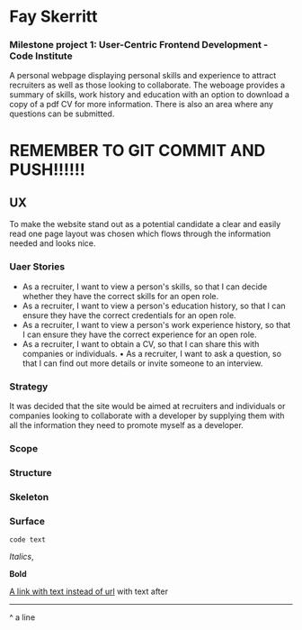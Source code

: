 
# **Fay Skerritt**
### **Milestone project 1: User-Centric Frontend Development - Code Institute**

A personal webpage displaying personal skills and experience to attract recruiters as well as those looking to collaborate. 
The weboage provides a summary of skills, work history and education with an option to download a copy of a pdf CV for more information. 
There is also an area where any questions can be submitted.

# **REMEMBER TO GIT COMMIT AND PUSH!!!!!!**

## UX
To make the website stand out as a potential candidate a clear and easily read one page layout was chosen which flows through the information needed and looks nice.

### Uaer Stories
* As a recruiter, I want to view a person's skills, so that I can decide whether they have the correct skills for an open role.
* As a recruiter, I want to view a person's education history, so that I can ensure they have the correct credentials for an open role.
* As a recruiter, I want to view a person's work experience history, so that I can ensure they have the correct experience for an open role.
* As a recruiter, I want to obtain a CV, so that I can share this with companies or individuals.
• As a recruiter, I want to ask a question, so that I can find out more details or invite someone to an interview.


### Strategy
It was decided that the site would be aimed at recruiters and individuals or companies looking to collaborate with a developer by supplying them with all the information they need to promote myself as a developer.

### Scope


### Structure

### Skeleton


### Surface


`code text`

*Italics*,
 
**Bold** 

<a href="#" target="_blank">A link with text instead of url</a> with text after

--------
^ a line